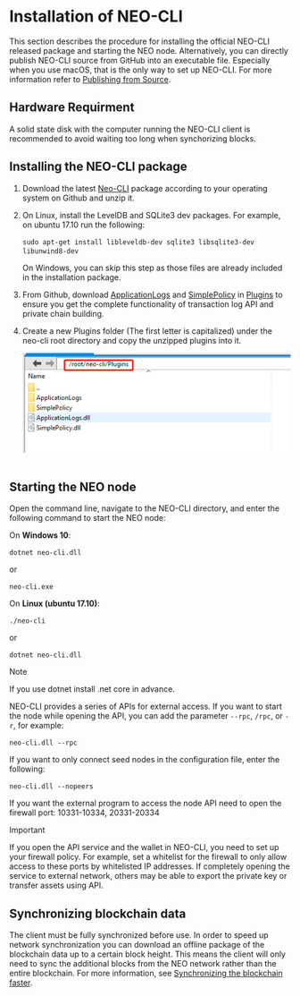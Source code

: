 # Installation of NEO-CLI 

This section describes the procedure for installing the official NEO-CLI released package and starting the NEO node. Alternatively, you can directly publish NEO-CLI source from GitHub into an executable file. Especially when you use macOS, that is the only way to set up NEO-CLI. For more information refer to [Publishing from Source](publish.md).

## Hardware Requirment

A solid state disk with the computer running the NEO-CLI client  is recommended to avoid waiting too long when synchorizing blocks.


## Installing the NEO-CLI package

1. Download the latest [Neo-CLI](https://github.com/neo-project/neo-cli/releases) package according to your operating system on Github and unzip it.

2. On Linux, install the LevelDB and SQLite3 dev packages. For example, on ubuntu 17.10 run the following:

   ```
   sudo apt-get install libleveldb-dev sqlite3 libsqlite3-dev libunwind8-dev
   ```

   On Windows, you can skip this step as those files are already included in the installation package.

3. From Github, download [ApplicationLogs](https://github.com/neo-project/neo-plugins/releases/download/v2.9.0/ApplicationLogs.zip) and [SimplePolicy](https://github.com/neo-project/neo-plugins/releases/download/v2.9.0/SimplePolicy.zip) in [Plugins](https://github.com/neo-project/neo-plugins/releases) to ensure you get the complete functionality of transaction log API and private chain building.

4. Create a new Plugins folder (The first letter is capitalized) under the neo-cli root directory and copy the unzipped plugins into it. 

   ![](../../../assets/plugins.png)&nbsp;&nbsp;&nbsp;

## Starting the NEO node

Open the command line, navigate to the NEO-CLI directory, and enter the following command to start the NEO node:

On **Windows 10**:

```
dotnet neo-cli.dll
```

or 

```
neo-cli.exe
```

On **Linux (ubuntu 17.10)**:

```
./neo-cli
```

or

```
dotnet neo-cli.dll
```

> [!Note]
>
> If you  use dotnet install .net core in advance.

NEO-CLI provides a series of APIs for external access. If you want to start the node while opening the API, you can add the parameter `--rpc`, `/rpc`, or `-r`, for example:

```
neo-cli.dll --rpc
```
If you want to only connect seed nodes in the configuration file, enter the following:

```
neo-cli.dll --nopeers 
```

If you want the external program to access the node API need to open the firewall port: 10331-10334, 20331-20334

> [!Important]
>
> If you open the API service and the wallet in NEO-CLI, you need to set up your firewall policy. For example, set a whitelist for the firewall to only allow access to these ports by whitelisted IP addresses. If completely opening the service to external network, others may be able to export the private key or transfer assets using API.

## Synchronizing blockchain data

The client must be fully synchronized before use. In order to speed up network synchronization you can download an offline package of the blockchain data up to a certain block height.  This means the client will only need to sync the additional blocks from the NEO network rather than the entire blockchain. For more information,  see  [Synchronizing the blockchain faster](../../network/syncblocks.md).